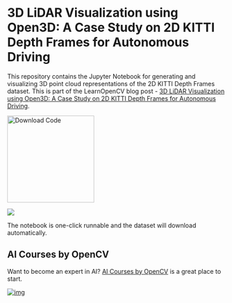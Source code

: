 # 3D LiDAR Visualization using Open3D: A Case Study on 2D KITTI Depth Frames for Autonomous Driving

This repository contains the Jupyter Notebook for generating and visualizing 3D point cloud representations of the 2D KITTI Depth Frames dataset. This is part of the LearnOpenCV blog post - [3D LiDAR Visualization using Open3D: A Case Study on 2D KITTI Depth Frames for Autonomous Driving](https://learnopencv.com/3d-lidar-visualization/).

[<img src="https://learnopencv.com/wp-content/uploads/2022/07/download-button-e1657285155454.png" alt="Download Code" width="200">](https://www.dropbox.com/scl/fo/vuvnslnqfrw6m9f0kwfy2/h?rlkey=wl1gt0vvb1ecwo9nopn0xdw5b&dl=1)

![](readme_images/3d-lidar-perception.gif)



The notebook is one-click runnable and the dataset will download automatically.

## AI Courses by OpenCV

Want to become an expert in AI? [AI Courses by OpenCV](https://opencv.org/courses/) is a great place to start.

[![img](https://learnopencv.com/wp-content/uploads/2023/01/AI-Courses-By-OpenCV-Github.png)](https://opencv.org/courses/)